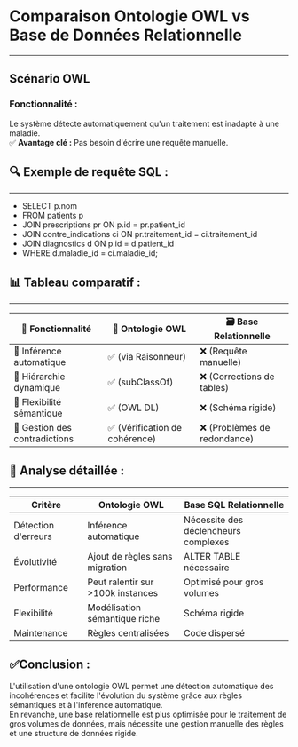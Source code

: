 # **Comparaison Ontologie OWL vs Base de Données Relationnelle**
---

## **Scénario OWL**
### **Fonctionnalité :**
Le système détecte automatiquement qu'un traitement est inadapté à une maladie.  
✅ **Avantage clé :** Pas besoin d'écrire une requête manuelle.


## **🔍 Exemple de requête SQL :**
---
- SELECT p.nom  
- FROM patients p  
- JOIN prescriptions pr ON p.id = pr.patient_id  
- JOIN contre_indications ci ON pr.traitement_id = ci.traitement_id  
- JOIN diagnostics d ON p.id = d.patient_id  
- WHERE d.maladie_id = ci.maladie_id;

## **📊 Tableau comparatif :**
---


| 🧩 **Fonctionnalité**          | 🧠 **Ontologie OWL**                | 🗃️ **Base Relationnelle**         |
|-------------------------------|------------------------------------|-----------------------------------|
| 🤖 Inférence automatique       | ✅ (via Raisonneur)                | ❌ (Requête manuelle)             |
| 🧬 Hiérarchie dynamique        | ✅ (subClassOf)                    | ❌ (Corrections de tables)        |
| 🧠 Flexibilité sémantique      | ✅ (OWL DL)                        | ❌ (Schéma rigide)                |
| 🚨 Gestion des contradictions  | ✅ (Vérification de cohérence)     | ❌ (Problèmes de redondance)      |

## **🔎 Analyse détaillée :**
---


| **Critère**                    | **Ontologie OWL**                   | **Base SQL Relationnelle**       |
|---------------------------------|--------------------------------------|----------------------------------|
| Détection d'erreurs            | Inférence automatique               | Nécessite des déclencheurs complexes |
| Évolutivité                    | Ajout de règles sans migration      | ALTER TABLE nécessaire           |
| Performance                    | Peut ralentir sur >100k instances    | Optimisé pour gros volumes      |
| Flexibilité                    | Modélisation sémantique riche       | Schéma rigide                   |
| Maintenance                    | Règles centralisées                 | Code dispersé                   |



## **✅Conclusion :**

L'utilisation d'une ontologie OWL permet une détection automatique des incohérences et facilite l'évolution du système grâce aux règles sémantiques et à l'inférence automatique.  
En revanche, une base relationnelle est plus optimisée pour le traitement de gros volumes de données, mais nécessite une gestion manuelle des règles et une structure de données rigide.

